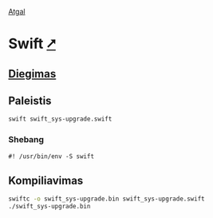 [Atgal](./readme.md)

# Swift [&#x2B67;](https://www.swift.org/)

## [Diegimas](../install/swift_readme.md)

## Paleistis

```bash
swift swift_sys-upgrade.swift
```

### Shebang

```shebang
#! /usr/bin/env -S swift
```

## Kompiliavimas

```bash
swiftc -o swift_sys-upgrade.bin swift_sys-upgrade.swift
./swift_sys-upgrade.bin
```
